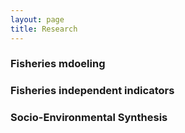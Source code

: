 ```yaml
---
layout: page
title: Research
---
```


### Fisheries mdoeling



### Fisheries independent indicators



### Socio-Environmental Synthesis


